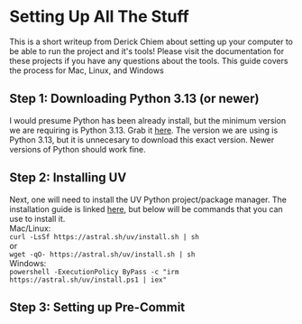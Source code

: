 #  Setting Up All The Stuff
This is a short writeup from Derick Chiem about setting up your computer to be able to run the project and it's tools! Please visit the documentation for these projects if you have any questions about the tools. This guide covers the process for Mac, Linux, and Windows
## Step 1: Downloading Python 3.13 (or newer)
I would presume Python has been already install, but the minimum version we are requiring is Python 3.13. Grab it [here](https://www.python.org/downloads/). The version we are using is Python 3.13, but it is unnecesary to download this exact version. Newer versions of Python should work fine.

## Step 2: Installing UV
Next, one will need to install the UV Python project/package manager. The installation guide is linked [here](https://docs.astral.sh/uv/getting-started/installation/), but below will be commands that you can use to install it.<br>
Mac/Linux:<br>
`curl -LsSf https://astral.sh/uv/install.sh | sh` <br>
or <br>
`wget -qO- https://astral.sh/uv/install.sh | sh`<br>
Windows:<br>
`powershell -ExecutionPolicy ByPass -c "irm https://astral.sh/uv/install.ps1 | iex"`<br>
## Step 3: Setting up Pre-Commit
